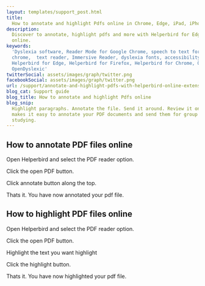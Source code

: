 ```yaml
---
layout: templates/support_post.html
title:
  How to annotate and highlight Pdfs online in Chrome, Edge, iPad, iPhone and Firefox | Helperbird
description:
  Discover to annotate, highlight pdfs and more with Helperbird for Edge, Chrome, iPad, iPhone
  online.
keywords:
  'Dyslexia software, Reader Mode for Google Chrome, speech to text for chrome, Text to speech for
  chrome,  text reader, Immersive Reader, dyslexia fonts, accessibility software, dyslexia software,
  Helperbird for Edge, Helperbird for Firefox, Helperbird for Chrome, Opendyslexic for Chrome,
  OpenDyslexic'
twitterSocial: assets/images/graph/twitter.png
facebookSocial: assets/images/graph/twitter.png
url: /support/annotate-and-highlight-pdfs-with-helperbird-online-extension/
blog_cat: Support guide
blog_title: How to annotate and highlight Pdfs online
blog_snip:
  Highlight paragraphs. Annotate the file. Send it around. Review it online. Learn how Helperbird
  makes it easy to annotate your PDF documents and send them for group review online and for
  studying.
---
```


## How to annotate PDF files online

Open Helperbird and select the PDF reader option.

Click the open PDF button.

Click annotate button along the top.

Thats it. You have now annotated your pdf file.

## How to highlight PDF files online

Open Helperbird and select the PDF reader option.

Click the open PDF button.

Highlight the text you want highlight

Click the highlight button.

Thats it. You have now highlighted your pdf file.
